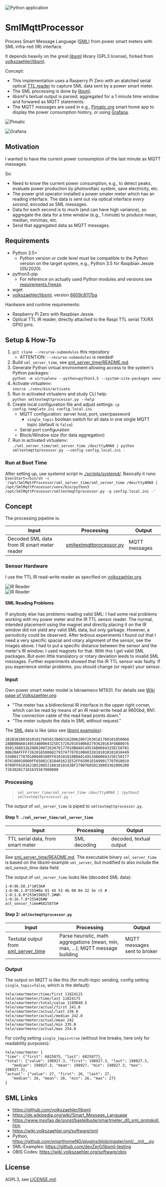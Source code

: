 ![Python application](https://github.com/Ixtalo/SmlMqttProcessor/workflows/Python%20application/badge.svg?branch=master)

# SmlMqttProcessor

Process Smart Message Language ([SML](https://de.wikipedia.org/wiki/Smart_Message_Language)) from power smart meters with SML infra-red (IR) interface.

It depends heavily on the great [libsml](https://github.com/volkszaehler/libsml) library (GPL3 license), forked from [volkszaehler/libsml](https://github.com/volkszaehler/libsml).

Concept:
- This implementation uses a Rasperry Pi Zero with an atatched serial optical [TTL reader](https://wiki.volkszaehler.org/hardware/controllers/ir-schreib-lesekopf-ttl-ausgang) to capture SML data sent by a power smart meter. 
- The SML processing is done by [libsml](https://github.com/volkszaehler/libsml).
- libsml's textual output is parsed, aggregated for a 1 minute time window and forwared as MQTT statements.
- The MQTT messages are used in e.g., [Pimatic.org](https://pimatic.org) smart home app to display the power consumption history, or using [Grafana](https://grafana.com).

![Pimatic](./doc/pimatic_powermeter.png)  

![Grafana](./doc/grafana24h.png)  




## Motivation
I wanted to have the current power consumption of the last minute as MQTT messages.

So:
- Need to know the current power consumption, e.g., to detect peaks, evaluate power production by photovoltaic system, save electricity, etc.
- The power grid operator installed a power smater meter which has an reading interface. The data is sent out via optical interface *every second*, encoded as SML messages.
- Data for each second is to much (and can have high variance), so aggregate the data for a time window (e.g., 1 minute) to produce mean, median, min/max, etc.
- Send that aggregated data as MQTT messages.


## Requirements
* Python 3.5+
    * Python version or code level must be compatible to the Python version on the target system, e.g., Python 3.5 for Raspbian Jessie (05/2020).
* python3-pip
  * For reference on actually used Python modules and versions see [requirements.freeze](./requirements.freeze).
* wget
* [volkszaehler/libsml](https://github.com/volkszaehler/libsml), version [6609c8117ba](https://github.com/volkszaehler/libsml/tree/6609c8117ba2c987aea386a7fffb9b4746636be6)

Hardware and runtime requirements:
* Raspberry Pi Zero with Raspbian Jessie.
* Optical TTL IR reader, directly attached to the Raspi TTL serial TX/RX GPIO pins.



## Setup & How-To
1. `git clone --recurse-submodules` this repository
   * ATTENTION: `--recurse-submodules` is needed!
2. Build `sml_server_time`, see [sml_server_time/README.md](sml_server_time/README.md).
3. Generate Python virtual environment allowing access to the system's Python packages:  
   `python -m virtualenv --python=python3.5 --system-site-packages venv`
4. Activate virtualenv:  
   `source ./venv/bin/activate`
5. Run in activated virtualenv and study CLI help:  
   `python smltextmqttprocessor.py --help`
6. Create local configuration file and adjust settings:
   `cp config.template.ini config.local.ini`
   * MQTT configuration: server host, port, user/password
     * `single_topic` boolean switch for all data in one single MQTT topic (default is `false`)
   * Serial port configuration
   * Block/Window size (for data aggregation)
7. Run in activated virtualenv:  
   `./sml_server_time/sml_server_time /dev/ttyAMA0 | python smltextmqttprocessor.py --config config.local.ini -` 


### Run at Boot Time
After setting up, use systemd script in [./scripts/systemd/](./scripts/systemd/).
Basically it runs:
`ExecStart=/bin/sh -c '/opt/SmlMqttProcessor/sml_server_time/sml_server_time /dev/ttyAMA0 | /opt/SmlMqttProcessor/venv/bin/python3 /opt/SmlMqttProcessor/smltextmqttprocessor.py -q config.local.ini -'`



## Concept

The processing pipeline is:

| Input | Processing | Output |
| ----- | ---------- | ------ |
| Decoded SML data from IR smart meter reader | [smltextmqttprocessor.py](./smltextmqttprocessor.py) | MQTT messages |


### Sensor Hardware

I use the TTL IR read-write reader as specified on [volkszaehler.org](https://wiki.volkszaehler.org/hardware/controllers/ir-schreib-lesekopf-ttl-ausgang).

![IR Reader](doc/ir-reader_1.jpg)  
![IR Reader](doc/ir-reader_2.jpg)  


#### SML Reading Problems

If anybody else has problems reading valid SML:
I had some real problems working with my power meter and the IR TTL sensor reader. The normal, intended placement using the magnet and directly placing it on the IR window did not yield any valid SML data, but only garbage. However, a periodicity could be observed. After tedious experiments I found out that I need a very specific spacial and rotary alignment of the sensor, see the images above. I had to put a specific distance between the sensor and the meter's IR window; I used magnets for that. With this I get valid SML packages. But even little translatory or rotary deviation leeds to invalid SML messages. 
Further experiments showed that the IR TTL sensor was faulty.
If you experience similar problems, you should change (or repair) your sensor.



### Input

Own power smart meter model is Iskraemeco MT631.
For details see [Wiki page of Volkszaehler.org](https://wiki.volkszaehler.org/hardware/channels/meters/power/edl-ehz/iskraemeco_mt631):
  * "The meter has a bidirectional IR interface in the upper right corner, which can be read by means of an IR read-write head at 9600bd, 8N1. The connection cable of the read head points down."
  * "The meter outputs the data in SML without request."

The [SML](https://de.wikipedia.org/wiki/Smart_Message_Language) data is like (also see [libsml examples](https://github.com/devZer0/libsml-testing)):
```
1B1B1B1B010101017605013880316200620072630101760101050068
2ABB0B0A0149534B0004325EC57262016500682793620163F9AB0076
0501388032620062007263070177010B0A0149534B0004325EC50701
00620AFFFF7262016500682793747707010060320101010101010449
534B0177070100600100FF010101010B0A0149534B0004325EC50177
070100010800FF65001C810401621E52FF65001E5A99017707010010
0700FF0101621B5200521A01010163BF270076050138803362006200
726302017101635567000000
```


### Processing

> `sml_server_time/sml_server_time /dev/ttyAMA0 | /python3 smltextmqttprocessor.py -`

The output of `sml_server_time` is piped to `smltextmqttprocessor.py`.


#### Step 1: `./sml_server_time/sml_server_time`

| Input | Processing | Output |
| ----- | ---------- | ------ |
| TTL serial data, from smart meter | SML decoding | decoded, textual output |

See [sml_server_time/README.md](sml_server_time/README.md). The executable binary `sml_server_time` is based on the libsml-example `sml_server`, but modified to also include the *act_sensor_time* data field.

The output of `sml_server_time` looks like (decoded SML data):
```
1-0:96.50.1*1#ISK#
1-0:96.1.0*255#0a 01 49 53 4b 00 04 32 5e c5 #
1-0:1.8.0*255#198927.3#Wh
1-0:16.7.0*255#26#W
act_sensor_time#6825875#
```

#### Step 2: `smltextmqttprocessor.py`

| Input | Processing | Output |
| ----- | ---------- | ------ |
| Textutal output from [sml_server_time](./sml_server_time/) | Parse heuristic, math aggregations (mean, min, max, ...);  MQTT message building | MQTT messages sent to broker |


### Output
The output on MQTT is like this (for multi-topic sending, config setting `single_topic=false`, which is the default):
```
tele/smartmeter/time/first 11824115
tele/smartmeter/time/last 11824175
tele/smartmeter/total/value 1189840.5
tele/smartmeter/actual/first 241.0
tele/smartmeter/actual/last 238.0
tele/smartmeter/actual/median 242.0
tele/smartmeter/actual/mean 242
tele/smartmeter/actual/min 235.0
tele/smartmeter/actual/max 254.0
```

For config setting `single_topic=true` (without line breaks; here only for readability purposes):
```
tele/smartmeter {
"time": {"first": 6825875, "last": 6825877}, 
"total": {"value": 198927.3, "first": 198927.3, "last": 198927.3, 
   "median": 198927.3, "mean": 198927, "min": 198927.3, "max": 198927.3}, 
"actual": {"value": 27, "first": 26, "last": 27, 
   "median": 26, "mean": 26, "min": 26, "max": 27}
}
```



## SML Links
* https://github.com/volkszaehler/libsml
* https://de.wikipedia.org/wiki/Smart_Message_Language
* https://www.msxfaq.de/sonst/bastelbude/smartmeter_d0_sml_protokoll.htm
* https://wiki.volkszaehler.org/software/sml
* Python, https://github.com/smarthomeNG/plugins/blob/master/sml/__init__.py
* SML-Examples: https://github.com/devZer0/libsml-testing
* OBIS Codes: https://wiki.volkszaehler.org/software/obis



## License
AGPL3, see [LICENSE.md](LICENSE.md).
